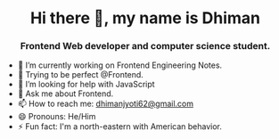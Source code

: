 <h1 align="center"> Hi there 👋, my name is Dhiman</h1>
<h3 align="center"> Frontend Web developer and computer science student.</h3>


- 🔭 I’m currently working on Frontend Engineering Notes.
- 🌱 Trying to be perfect @Frontend.
- 🤔 I’m looking for help with JavaScript
- 💬 Ask me about Frontend.
- 📫 How to reach me: dhimanjyoti62@gmail.com
- 😄 Pronouns: He/Him
- ⚡ Fun fact: I'm a north-eastern with American behavior.




